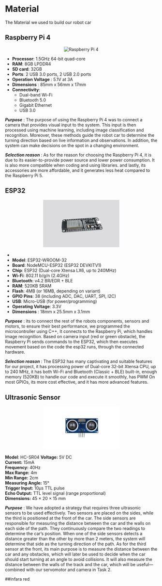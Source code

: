 # Material
The Material we used to build our robot car
## Raspberry Pi 4
<p align="center">
  <img src="./RAS.gif" alt="Raspberry Pi 4" width="50%">
</p>

- **Processor**: 1.5GHz 64-bit quad-core  
- **RAM**: 8GB LPDDR4  
- **SD card**: 32GB 
- **Ports**: 2 USB 3.0 ports, 2 USB 2.0 ports
- **Operation Voltage** : 5.1V at 3A
- **Dimensions** : 85mm x 56mm x 17mm
- **Connectivity**:  
  - Dual-band Wi-Fi  
  - Bluetooth 5.0  
  - Gigabit Ethernet  
  - USB 3.0

***Purpose*** : The purpose of using the Raspberry Pi 4 was to connect a camera that provides visual input to the system. This input is then processed using machine learning, including image classification and recognition. Moreover, these methods guide the robot car to determine the turning direction based on live information and observations. In addition, the system can make decisions on the spot in a changing environment.

***Selection reason*** : As for the reason for choosing the Raspberry Pi 4, it is due to its easier-to-provide power source and lower power consumption. It is also more compatible when coding and using libraries. and lastly, its accessories are more affordable, and it generates less heat compared to the Raspberry Pi 5.


## ESP32
<p align="center">
  <img src="./ESP32model3d.gif" alt="Raspberry Pi 4" width="50%">
</p>

- 
- **Model**: ESP32-WROOM-32 
- **Board**: NodeMCU-ESP32 (ESP32 DEVKITV1)  
- **Chip**: ESP32 (Dual-core Xtensa LX6, up to 240MHz)  
- **Wi-Fi**: 802.11 b/g/n (2.4GHz)  
- **Bluetooth**: v4.2 BR/EDR + BLE  
- **RAM**: 520KB SRAM  
- **Flash**: 4MB (or 16MB, depending on variant)  
- **GPIO Pins**: 38 (including ADC, DAC, UART, SPI, I2C)  
- **USB**: Micro-USB (for power/programming)  
- **Operating Voltage**: 3.3V
- **Dimensions** : 18mm x 25.5mm x 3.1mm

***Purpose*** : its to connect the rest of the robots components, sensors and motors, to ensure their best performance, we programmed the microcontroller using C++, It connects to the Raspberry Pi, which handles image recognition. Based on camera input (red or green obstacle), the Raspberry Pi sends commands to the ESP32, which then executes movement based on the code the esp32 runs, through the connected hardware.

***Selection reason*** : The ESP32 has many captivating and suitable features for our project, it has processing power of Dual-core 32-bit Xtensa CPU, up to 240 MHz, it has both Wi-Fi and Bluetooth (Classic + BLE) built-in, enough memory (520KB) to handle our code and execute it smoothly, has PWM On most GPIOs, its more cost effective, and it has more advanced features.

## Ultrasonic Sensor
<p align="center">
<picture>
  <img alt="Ultrasonic Sensor" src="ultrasonic.webp" width="50%" hight="40%" >
</picture>
</p>

**Model**: HC-SR04
**Voltage:** 5V DC  
**Current:** 15mA  
**Frequency:** 40Hz  
**Max Range:** 4m  
**Min Range:** 2cm  
**Measuring Angle:** 15°  
**Trigger Input:** 10µs TTL pulse  
**Echo Output:** TTL level signal (range proportional)  
**Dimensions:** 45 × 20 × 15 mm  

***Purpose*** : We have adopted a strategy that requires three ultrasonic sensors to be used effectively. Two sensors are placed on the sides, while the third is positioned at the front of the car. The side sensors are responsible for measuring the distance between the car and the walls on each side of the path. They continuously compare the two readings to determine the car’s position. When one of the side sensors detects a distance greater than the other by more than 2 meters, the system will determine that side as the turning direction of the path. As for the third sensor at the front, its main purpose is to measure the distance between the car and any obstacles, which will later be used to decide when the car should start turning at an angle to avoid collisions. It will also measure the distance between the walls of the track and the car, which will be useful—combined with our servomotor and camera in Task 2.

##infara red

